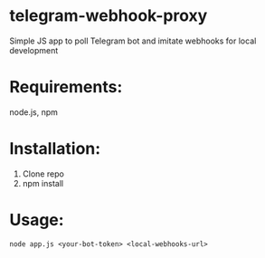 # telegram-webhook-proxy
Simple JS app to poll Telegram bot and imitate webhooks for local development
# Requirements:
node.js, npm
# Installation:
1. Clone repo
2. npm install
# Usage:
`node app.js <your-bot-token> <local-webhooks-url>`

